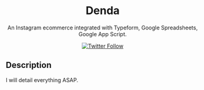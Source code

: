 <div align="center">
  <h1>Denda</h1>
  <p>An Instagram ecommerce integrated with Typeform, Google Spreadsheets, Google App Script.</p>
</div>

<div align="center">

[![Twitter Follow](https://img.shields.io/twitter/follow/aledoo?color=%231da1f2&label=%40aledoo&style=flat-square)](https://twitter.com/aledoo)

</div>

## Description

I will detail everything ASAP.

